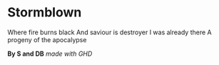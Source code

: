 # Stormblown

Where fire burns black  And saviour is destroyer
I was already there
A progeny of the apocalypse

**By S and DB**
*made with GHD*
